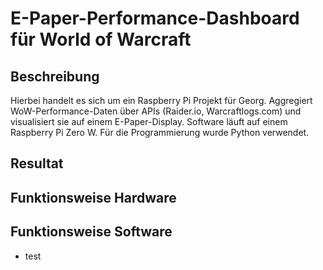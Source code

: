 # E-Paper-Performance-Dashboard für World of Warcraft

## Beschreibung

Hierbei handelt es sich um ein Raspberry Pi Projekt für Georg. Aggregiert WoW-Performance-Daten über APIs (Raider.io, Warcraftlogs.com) und visualisiert sie auf einem E-Paper-Display. Software läuft auf einem Raspberry Pi Zero W. Für die Programmierung wurde Python verwendet. 

## Resultat

## Funktionsweise Hardware

## Funktionsweise Software
- test
 
